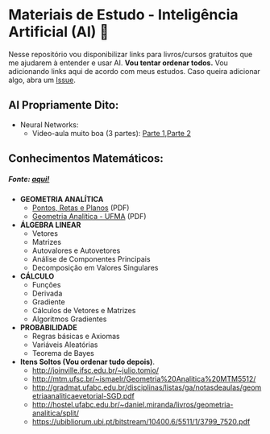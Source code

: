 # Materiais de Estudo - Inteligência Artificial (AI) :robot:
Nesse repositório vou disponibilizar links para livros/cursos gratuitos que me ajudarem à entender e usar AI. <b>Vou tentar ordenar todos.</b> Vou adicionando links aqui de acordo com meus estudos. Caso queira adicionar algo, abra um <a href="https://github.com/saulojoab/material-de-estudo-AI/issues">Issue</a>.

## AI Propriamente Dito:
 - Neural Networks:
    - Video-aula muito boa (3 partes): <a href="https://www.youtube.com/watch?v=vbf4IzvXvuM">Parte 1</a>,<a href="https://www.youtube.com/watch?v=pkAKtL9FvFI">Parte 2</a>

## Conhecimentos Matemáticos:
<h5>Fonte: <a href="https://towardsdatascience.com/mathematics-for-ai-all-the-essential-math-topics-you-need-ed1d9c910baf">aqui!</a></h5>

- <b>GEOMETRIA ANALÍTICA</b>
  - <a href="https://portaldosaber.obmep.org.br/uploads/msg/bpjqwe7waygwk.pdf">Pontos, Retas e Planos</a> (PDF)
  - <a href="http://www.mat.ufrgs.br/~portosil/geometria-analitica-ufma.pdf">Geometria Analítica - UFMA</a> (PDF)
- <b>ÁLGEBRA LINEAR</b>
  - Vetores
  - Matrizes
  - Autovalores e Autovetores
  - Análise de Componentes Principais
  - Decomposição em Valores Singulares
- <b>CÁLCULO</b>
  - Funções
  - Derivada
  - Gradiente
  - Cálculos de Vetores e Matrizes
  - Algoritmos Gradientes
- <b>PROBABILIDADE</b>
  - Regras básicas e Axiomas
  - Variáveis Aleatórias
  - Teorema de Bayes
- <b>Itens Soltos (Vou ordenar tudo depois)</b>.
  - <a href="http://joinville.ifsc.edu.br/~julio.tomio/">http://joinville.ifsc.edu.br/~julio.tomio/</a>
  - <a href="http://mtm.ufsc.br/~ismaelr/Geometria%20Analitica%20MTM5512/">http://mtm.ufsc.br/~ismaelr/Geometria%20Analitica%20MTM5512/</a>
  - <a href="http://gradmat.ufabc.edu.br/disciplinas/listas/ga/notasdeaulas/geometriaanaliticaevetorial-SGD.pdf">http://gradmat.ufabc.edu.br/disciplinas/listas/ga/notasdeaulas/geometriaanaliticaevetorial-SGD.pdf</a>
  - <a href="http://hostel.ufabc.edu.br/~daniel.miranda/livros/geometria-analitica/split/">http://hostel.ufabc.edu.br/~daniel.miranda/livros/geometria-analitica/split/</a>
  - <a href="https://ubibliorum.ubi.pt/bitstream/10400.6/5511/1/3799_7520.pdf">https://ubibliorum.ubi.pt/bitstream/10400.6/5511/1/3799_7520.pdf</a>
